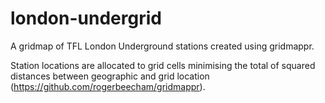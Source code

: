 # london-undergrid
A gridmap of TFL London Underground stations created using gridmappr. 

Station locations are allocated to grid cells minimising the total of squared 
distances between geographic and grid location (https://github.com/rogerbeecham/gridmappr).